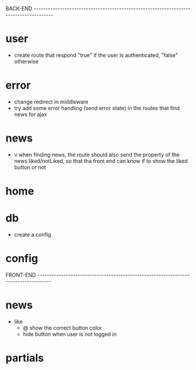 
BACK-END --------------------------------------------------------------------------------------

# user
- create route that respond "true" if the user is authenticated, "false" otherwise

# error
- change redirect in middleware
- try add some error handling (send error state) in the routes that find news for ajax

# news
- v when finding news, the route should also send the property of the news liked/notLiked, so that tha front end can know if to show the liked button or not
    
# home

# db
- create a config

# config


FRONT-END -----------------------------------------------------------------------------------

# news
- like
    - @ show the correct button color
    - hide button when user is not logged in

# partials